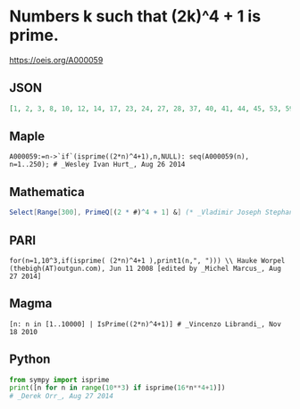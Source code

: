 # Numbers k such that \(2k\)^4 \+ 1 is prime\.
https://oeis.org/A000059
## JSON
```JSON
[1, 2, 3, 8, 10, 12, 14, 17, 23, 24, 27, 28, 37, 40, 41, 44, 45, 53, 59, 66, 70, 71, 77, 80, 82, 87, 90, 97, 99, 102, 105, 110, 114, 119, 121, 124, 127, 133, 136, 138, 139, 144, 148, 156, 160, 164, 167, 170, 176, 182, 187, 207, 215, 218, 221, 233, 236, 238, 244, 246]
```
## Maple
```Maple
A000059:=n->`if`(isprime((2*n)^4+1),n,NULL): seq(A000059(n), n=1..250); # _Wesley Ivan Hurt_, Aug 26 2014
```
## Mathematica
```Mathematica
Select[Range[300], PrimeQ[(2 * #)^4 + 1] &] (* _Vladimir Joseph Stephan Orlovsky_, Jan 24 2012 *)
```
## PARI
```PARI
for(n=1,10^3,if(isprime( (2*n)^4+1 ),print1(n,", "))) \\ Hauke Worpel (thebigh(AT)outgun.com), Jun 11 2008 [edited by _Michel Marcus_, Aug 27 2014]
```
## Magma
```Magma
[n: n in [1..10000] | IsPrime((2*n)^4+1)] # _Vincenzo Librandi_, Nov 18 2010
```
## Python
```Python
from sympy import isprime
print([n for n in range(10**3) if isprime(16*n**4+1)])
# _Derek Orr_, Aug 27 2014
```
